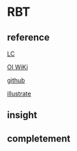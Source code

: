 # RBT
## reference
[LC](https://leetcode.cn/circle/discuss/SwgIJV/)

[OI WiKi](https://oi-wiki.org/ds/rbtree/)

[github](https://github.com/julycoding/The-Art-Of-Programming-By-July-2nd/blob/master/ebook/code/c/4.4%EF%BC%9A%E6%9C%80%E8%BF%91%E5%85%AC%E5%85%B1%E7%A5%96%E5%85%88LCA%E9%97%AE%E9%A2%98.LCAProblem.c)

[illustrate](https://www.jianshu.com/p/e136ec79235c)

## insight

## completement
